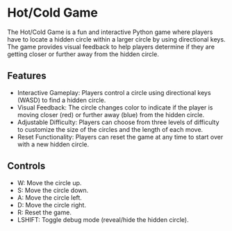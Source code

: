 # Hot/Cold Game

The Hot/Cold Game is a fun and interactive Python game where players have to locate a hidden circle within a larger circle by using directional keys. The game provides visual feedback to help players determine if they are getting closer or further away from the hidden circle.

## Features
* Interactive Gameplay: Players control a circle using directional keys (WASD) to find a hidden circle.
* Visual Feedback: The circle changes color to indicate if the player is moving closer (red) or further away (blue) from the hidden circle.
* Adjustable Difficulty: Players can choose from three levels of difficulty to customize the size of the circles and the length of each move.
* Reset Functionality: Players can reset the game at any time to start over with a new hidden circle.

## Controls
* W: Move the circle up.
* S: Move the circle down.
* A: Move the circle left.
* D: Move the circle right.
* R: Reset the game.
* LSHIFT: Toggle debug mode (reveal/hide the hidden circle).
